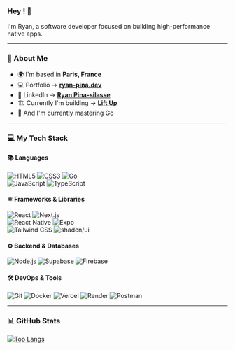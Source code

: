 ### Hey ! 👋
I'm Ryan, a software developer focused on building high-performance native apps.

---

### 👾 About Me  
- 🌍 I'm based in **Paris, France**  
- 💻 Portfolio → **[ryan-pina.dev](https://ryan-pina.dev/en)**
- 💼 LinkedIn → **[Ryan Pina-silasse](https://www.linkedin.com/in/ryan-pina-silasse/)**
- 🏗️ Currently I'm building → **[Lift Up](https://github.com/N95Ryan/Lift-Up)**
- 🌱 And I'm currently mastering Go

---

### 💻 My Tech Stack  

#### 📚 Languages  
![HTML5](https://img.shields.io/badge/HTML5-E34F26?style=for-the-badge&logo=html5&logoColor=white)  ![CSS3](https://img.shields.io/badge/CSS3-1572B6?style=for-the-badge&logo=css3&logoColor=white)  ![Go](https://img.shields.io/badge/Go-00ADD8?style=for-the-badge&logo=go&logoColor=white)  
![JavaScript](https://img.shields.io/badge/JavaScript-F7DF1E?style=for-the-badge&logo=javascript&logoColor=black)  ![TypeScript](https://img.shields.io/badge/TypeScript-3178C6?style=for-the-badge&logo=typescript&logoColor=white)  

#### ⚛️ Frameworks & Libraries  
![React](https://img.shields.io/badge/React-61DAFB?style=for-the-badge&logo=react&logoColor=black)  ![Next.js](https://img.shields.io/badge/Next.js-000000?style=for-the-badge&logo=nextdotjs&logoColor=white)  
![React Native](https://img.shields.io/badge/React%20Native-61DAFB?style=for-the-badge&logo=react&logoColor=black)  ![Expo](https://img.shields.io/badge/Expo-000020?style=for-the-badge&logo=expo&logoColor=white)  
![Tailwind CSS](https://img.shields.io/badge/Tailwind%20CSS-06B6D4?style=for-the-badge&logo=tailwindcss&logoColor=white)  ![shadcn/ui](https://img.shields.io/badge/shadcn/ui-000000?style=for-the-badge&logo=react&logoColor=white)  

#### ⚙️ Backend & Databases  
![Node.js](https://img.shields.io/badge/Node.js-339933?style=for-the-badge&logo=nodedotjs&logoColor=black)
![Supabase](https://img.shields.io/badge/Supabase-3ECF8E?style=for-the-badge&logo=supabase&logoColor=black) 
![Firebase](https://img.shields.io/badge/Firebase-FFCA28?style=for-the-badge&logo=firebase&logoColor=black)  

#### 🛠 DevOps & Tools  
![Git](https://img.shields.io/badge/Git-F05032?style=for-the-badge&logo=git&logoColor=white) ![Docker](https://img.shields.io/badge/Docker-2496ED?style=for-the-badge&logo=docker&logoColor=white)
![Vercel](https://img.shields.io/badge/Vercel-000000?style=for-the-badge&logo=vercel&logoColor=white) ![Render](https://img.shields.io/badge/Render-46E3B7?style=for-the-badge&logo=render&logoColor=black) ![Postman](https://img.shields.io/badge/Postman-FF6C37?style=for-the-badge&logo=postman&logoColor=white)

---

### 📊 GitHub Stats  
[![Top Langs](https://github-readme-stats.vercel.app/api/top-langs/?username=N95Ryan&layout=compact&theme=tokyonight)](https://github.com/anuraghazra/github-readme-stats)  
